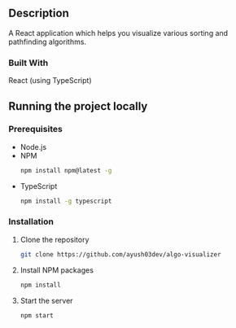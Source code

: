 ## Description
A React application which helps you visualize various sorting and pathfinding algorithms.

### Built With
React (using TypeScript)

## Running the project locally

### Prerequisites

- Node.js
- NPM
  ```sh
  npm install npm@latest -g
  ```
- TypeScript
  ```sh
  npm install -g typescript
  ```
### Installation
1. Clone the repository
   ```sh
   git clone https://github.com/ayush03dev/algo-visualizer
   ```
2. Install NPM packages
   ```sh
   npm install
   ```
3. Start the server
   ```sh 
   npm start
   ```
